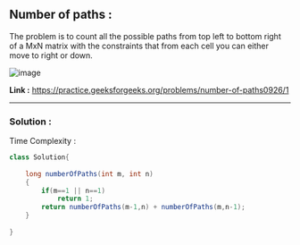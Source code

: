 ## Number of paths :
The problem is to count all the possible paths from top left to bottom right of a MxN matrix with the constraints that from each cell you can either move to right or down.

![image](https://user-images.githubusercontent.com/23376002/166445839-99ca86a8-7048-4b94-a5a7-a034b730174c.png)


**Link :** https://practice.geeksforgeeks.org/problems/number-of-paths0926/1


--------------------------------------------------------------------------------------------------------------------------------------------------------


### Solution :

Time Complexity :


```java
class Solution{
    
    long numberOfPaths(int m, int n) 
    {
        if(m==1 || n==1)
            return 1;
        return numberOfPaths(m-1,n) + numberOfPaths(m,n-1);
    }
    
}

```



